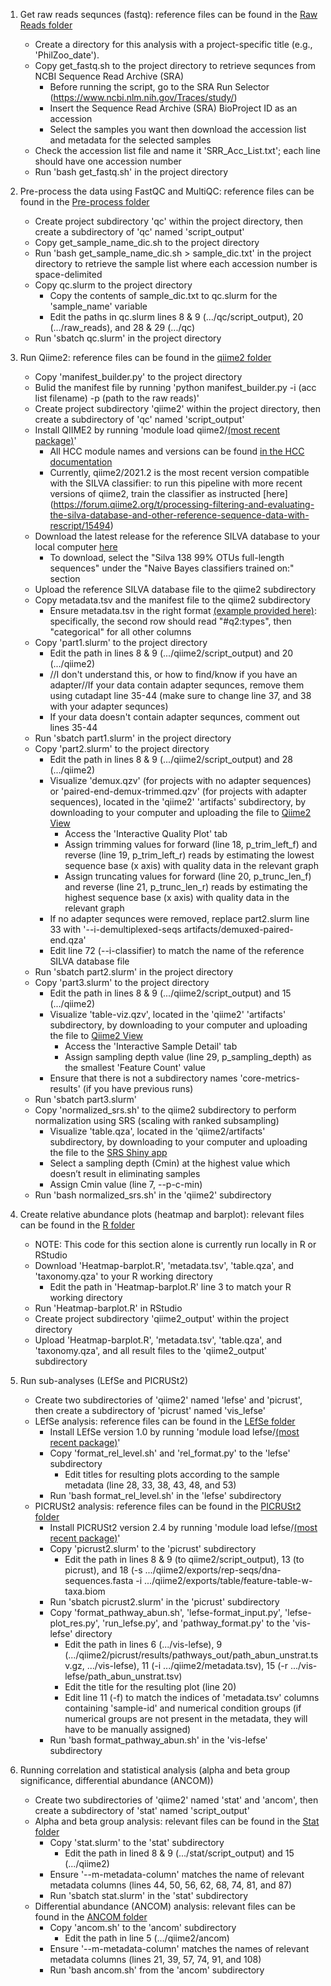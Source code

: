 1. Get raw reads sequnces (fastq): reference files can be found in the [Raw Reads folder](https://github.com/clayton-lab/BugSeq-er/tree/main/Raw%20Reads)
    - Create a directory for this analysis with a project-specific title (e.g., 'PhilZoo_date'). 
    - Copy get_fastq.sh to the project directory to retrieve sequnces from NCBI Sequence Read Archive (SRA)
        * Before running the script, go to the SRA Run Selector (https://www.ncbi.nlm.nih.gov/Traces/study/)
        * Insert the Sequence Read Archive (SRA) BioProject ID as an accession
        * Select the samples you want then download the accession list and metadata for the selected samples
    - Check the accession list file and name it 'SRR_Acc_List.txt'; each line should have one accession number
    - Run 'bash get_fastq.sh' in the project directory

2. Pre-process the data using FastQC and MultiQC: reference files can be found in the [Pre-process folder](https://github.com/clayton-lab/BugSeq-er/tree/main/Pre-process)
    - Create project subdirectory 'qc' within the project directory, then create a subdirectory of 'qc' named 'script_output'
    - Copy get_sample_name_dic.sh to the project directory
    - Run 'bash get_sample_name_dic.sh > sample_dic.txt' in the project directory to retrieve the sample list where each accession number is space-delimited 
    - Copy qc.slurm to the project directory
        * Copy the contents of sample_dic.txt to qc.slurm for the 'sample_name' variable 
        * Edit the paths in qc.slurm lines 8 & 9 (.../qc/script_output), 20 (.../raw_reads), and 28 & 29 (.../qc)
    - Run 'sbatch qc.slurm' in the project directory

3. Run Qiime2: reference files can be found in the [qiime2 folder](https://github.com/clayton-lab/BugSeq-er/tree/main/qiime2)
    - Copy 'manifest_builder.py' to the project directory 
    - Bulid the manifest file by running 'python manifest_builder.py -i (acc list filename) -p (path to the raw reads)'
    - Create project subdirectory 'qiime2' within the project directory, then create a subdirectory of 'qc' named 'script_output'
    - Install QIIME2 by running 'module load qiime2/[(most recent package)](https://hcc.unl.edu/docs/applications/modules/available_software_for_crane/)'
        * All HCC module names and versions can be found [in the HCC documentation](https://hcc.unl.edu/docs/applications/modules/available_software_for_crane/)
        * Currently, qiime2/2021.2 is the most recent version compatible with the SILVA classifier: to run this pipeline with more recent versions of qiime2, train the classifier as instructed [here] (https://forum.qiime2.org/t/processing-filtering-and-evaluating-the-silva-database-and-other-reference-sequence-data-with-rescript/15494)
    - Download the latest release for the reference SILVA database to your local computer [here](https://docs.qiime2.org/2020.6/data-resources/#taxonomy-classifiers-for-use-with-q2-feature-classifier)
        * To download, select the "Silva 138 99% OTUs full-length sequences" under the "Naive Bayes classifiers trained on:" section 
    - Upload the reference SILVA database file to the qiime2 subdirectory
    - Copy metadata.tsv and the manifest file to the qiime2 subdirectory
        * Ensure metadata.tsv in the right format [(example provided here)](https://github.com/clayton-lab/BugSeq-er/blob/main/sample_metadata.tsv): specifically, the second row should read "#q2:types", then "categorical" for all other columns
    - Copy 'part1.slurm' to the project directory 
        * Edit the path in lines 8 & 9 (.../qiime2/script_output) and 20 (.../qiime2)
        * //I don't understand this, or how to find/know if you have an adapter//If your data contain adapter sequnces, remove them using cutadapt line 35-44 (make sure to change line 37, and 38 with your adapter sequnces)
        * If your data doesn't contain adapter sequnces, comment out lines 35-44
    - Run 'sbatch part1.slurm' in the project directory
    - Copy 'part2.slurm' to the project directory
        * Edit the path in lines 8 & 9 (.../qiime2/script_output) and 28 (.../qiime2)
        * Visualize 'demux.qzv' (for projects with no adapter sequences) or 'paired-end-demux-trimmed.qzv' (for projects with adapter sequences), located in the 'qiime2' 'artifacts' subdirectory, by downloading to your computer and uploading the file to [Qiime2 View](https://view.qiime2.org/) 
           - Access the 'Interactive Quality Plot' tab
           - Assign trimming values for forward (line 18, p_trim_left_f) and reverse (line 19, p_trim_left_r) reads by estimating the lowest sequence base (x axis) with quality data in the relevant graph 
           - Assign truncating values for forward (line 20, p_trunc_len_f) and reverse (line 21, p_trunc_len_r) reads by estimating the highest sequence base (x axis) with quality data in the relevant graph
        * If no adapter sequnces were removed, replace part2.slurm line 33 with '--i-demultiplexed-seqs artifacts/demuxed-paired-end.qza'
        * Edit line 72 (--i-classifier) to match the name of the reference SILVA database file
    - Run 'sbatch part2.slurm' in the project directory
    - Copy 'part3.slurm' to the project directory
        * Edit the path in lines 8 & 9 (.../qiime2/script_output) and 15 (.../qiime2)
        * Visualize 'table-viz.qzv', located in the 'qiime2' 'artifacts' subdirectory, by downloading to your computer and uploading the file to [Qiime2 View](https://view.qiime2.org/) 
            - Access the 'Interactive Sample Detail' tab
            - Assign sampling depth value (line 29, p_sampling_depth) as the smallest 'Feature Count' value
        * Ensure that there is not a subdirectory names 'core-metrics-results' (if you have previous runs)
    - Run 'sbatch part3.slurm'
    - Copy 'normalized_srs.sh' to the qiime2 subdirectory to perform normalization using SRS (scaling with ranked subsampling)
        * Visualize 'table.qza', located in the 'qiime2/artifacts' subdirectory, by downloading to your computer and uploading the file to the [SRS Shiny app](https://vitorheidrich.shinyapps.io/srsshinyapp/)
        * Select a sampling depth (Cmin) at the highest value which doesn’t result in eliminating samples
        * Assign Cmin value (line 7, --p-c-min)
    - Run 'bash normalized_srs.sh' in the 'qiime2' subdirectory

4. Create relative abundance plots (heatmap and barplot): relevant files can be found in the [R folder](https://github.com/clayton-lab/BugSeq-er/tree/main/R)
    - NOTE: This code for this section alone is currently run locally in R or RStudio
    - Download 'Heatmap-barplot.R', 'metadata.tsv', 'table.qza', and 'taxonomy.qza' to your R working directory
        * Edit the path in 'Heatmap-barplot.R' line 3 to match your R working directory
    - Run 'Heatmap-barplot.R' in RStudio
    - Create project subdirectory 'qiime2_output' within the project directory
    - Upload 'Heatmap-barplot.R', 'metadata.tsv', 'table.qza', and 'taxonomy.qza', and all result files to the 'qiime2_output' subdirectory

5. Run sub-analyses (LEfSe and PICRUSt2)
    - Create two subdirectories of 'qiime2' named 'lefse' and 'picrust', then create a subdirectory of 'picrust' named 'vis_lefse'
    - LEfSe analysis: reference files can be found in the [LEfSe folder](https://github.com/clayton-lab/BugSeq-er/tree/main/LEfSe)
        * Install LEfSe version 1.0 by running 'module load lefse/[(most recent package)](https://hcc.unl.edu/docs/applications/modules/available_software_for_crane/)'
        * Copy 'format_rel_level.sh' and 'rel_format.py' to the 'lefse' subdirectory
            * Edit titles for resulting plots according to the sample metadata (line 28, 33, 38, 43, 48, and 53)
        * Run 'bash format_rel_level.sh' in the 'lefse' subdirectory
    - PICRUSt2 analysis: reference files can be found in the [PICRUSt2 folder](https://github.com/clayton-lab/BugSeq-er/tree/main/PICRUSt2)
        * Install PICRUSt2 version 2.4 by running 'module load lefse/[(most recent package)](https://hcc.unl.edu/docs/applications/modules/available_software_for_crane/)'
        * Copy 'picrust2.slurm' to the 'picrust' subdirectory
            * Edit the path in lines 8 & 9 (to qiime2/script_output), 13 (to picrust), and 18 (-s .../qiime2/exports/rep-seqs/dna-sequences.fasta -i .../qiime2/exports/table/feature-table-w-taxa.biom
        * Run 'sbatch picrust2.slurm' in the 'picrust' subdirectory
        * Copy 'format_pathway_abun.sh', 'lefse-format_input.py', 'lefse-plot_res.py', 'run_lefse.py', and 'pathway_format.py' to the 'vis-lefse' directory
            * Edit the path in lines 6 (.../vis-lefse), 9 (.../qiime2/picrust/results/pathways_out/path_abun_unstrat.tsv.gz, .../vis-lefse), 11 (-i .../qiime2/metadata.tsv), 15 (-r .../vis-lefse/path_abun_unstrat.tsv)
            * Edit the title for the resulting plot (line 20)
            * Edit line 11 (-f) to match the indices of 'metadata.tsv' columns containing 'sample-id' and numerical condition groups (if numerical groups are not present in the metadata, they will have to be manually assigned)
        * Run 'bash format_pathway_abun.sh' in the 'vis-lefse' subdirectory
        
6. Running correlation and statistical analysis (alpha and beta group significance, differential abundance (ANCOM))
    - Create two subdirectories of 'qiime2' named 'stat' and 'ancom', then create a subdirectory of 'stat' named 'script_output'
    - Alpha and beta group analysis: relevant files can be found in the [Stat folder](https://github.com/clayton-lab/BugSeq-er/tree/main/Stat)
        * Copy 'stat.slurm' to the 'stat' subdirectory
            * Edit the path in lined 8 & 9 (.../stat/script_output) and 15 (.../qiime2)
        * Ensure '--m-metadata-column' matches the name of relevant metadata columns (lines 44, 50, 56, 62, 68, 74, 81, and 87)
        * Run 'sbatch stat.slurm' in the 'stat' subdirectory
    - Differential abundance (ANCOM) analysis: relevant files can be found in the [ANCOM folder](https://github.com/clayton-lab/BugSeq-er/tree/main/ANCOM)
        * Copy 'ancom.sh' to the 'ancom' subdirectory
            * Edit the path in line 5 (.../qiime2/ancom)
        * Ensure '--m-metadata-column' matches the names of relevant metadata columns (lines 21, 39, 57, 74, 91, and 108)
        * Run 'bash ancom.sh' from the 'ancom' subdirectory
